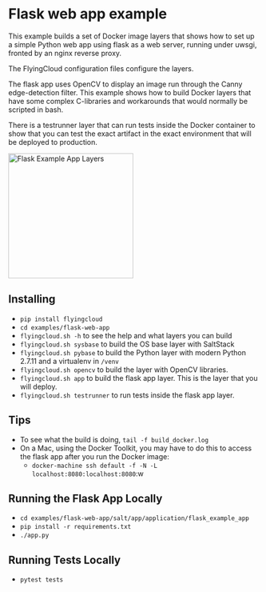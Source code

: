 # Flask web app example

This example builds a set of Docker image layers that shows how
to set up a simple Python web app using flask as a web server,
running under uwsgi, fronted by an nginx reverse proxy.

The FlyingCloud configuration files configure the layers.

The flask app uses OpenCV to display an image run through the Canny
edge-detection filter. This example shows how to build Docker layers
that have some complex C-libraries and workarounds that would
normally be scripted in bash.

There is a testrunner layer that can run tests inside the Docker
container to show that you can test the exact artifact in the exact
environment that will be deployed to production.

<img src="https://raw.githubusercontent.com/cookbrite/flyingcloud/feature/documentation-improvements-1/examples/flask-web-app/flask_example_app_layers.png" width="250x" alt="Flask Example App Layers">

## Installing

* `pip install flyingcloud`
* `cd examples/flask-web-app`
* `flyingcloud.sh -h` to see the help and what layers you can build
* `flyingcloud.sh sysbase` to build the OS base layer with SaltStack
* `flyingcloud.sh pybase` to build the Python layer with modern Python 2.7.11 and a virtualenv in `/venv`
* `flyingcloud.sh opencv` to build the layer with OpenCV libraries.
* `flyingcloud.sh app` to build the flask app layer. This is the layer that you will deploy.
* `flyingcloud.sh testrunner` to run tests inside the flask app layer.

## Tips

* To see what the build is doing, `tail -f build_docker.log`
* On a Mac, using the Docker Toolkit, you may have to do this to 
  access the flask app after you run the Docker image:
  * `docker-machine ssh default -f -N -L localhost:8080:localhost:8080`:w
  
  
## Running the Flask App Locally

* `cd examples/flask-web-app/salt/app/application/flask_example_app`
* `pip install -r requirements.txt`
* `./app.py`

## Running Tests Locally

* `pytest tests`